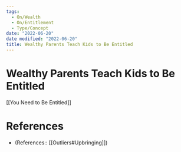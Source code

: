 ```yaml
---
tags:
  - On/Wealth
  - On/Entitlement
  - Type/Concept
date: "2022-06-20"
date modified: "2022-06-20"
title: Wealthy Parents Teach Kids to Be Entitled
---
```


# Wealthy Parents Teach Kids to Be Entitled
[[You Need to Be Entitled]]

# References
- (References:: [[Outliers#Upbringing]])
